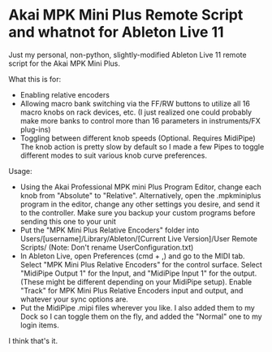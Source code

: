 # Akai MPK Mini Plus Remote Script and whatnot for Ableton Live 11

Just my personal, non-python, slightly-modified Ableton Live 11 remote script for the Akai MPK Mini Plus. 

What this is for:
- Enabling relative encoders
- Allowing macro bank switching via the FF/RW buttons to utilize all 16 macro knobs on rack devices, etc. (I just realized one could probably make more banks to control more than 16 parameters in instruments/FX plug-ins)
- Toggling between different knob speeds (Optional. Requires MidiPipe) The knob action is pretty slow by default so I made a few Pipes to toggle different modes to suit various knob curve preferences.

Usage:
- Using the Akai Professional MPK mini Plus Program Editor, change each knob from "Absolute" to "Relative". Alternatively, open the .mpkminiplus program in the editor, change any other settings you desire, and send it to the controller. Make sure you backup your custom programs before sending this one to your unit
- Put the "MPK Mini Plus Relative Encoders" folder into Users/[username]/Library/Ableton/[Current Live Version]/User Remote Scripts/ (Note: Don't rename UserConfiguration.txt)
- In Ableton Live, open Preferences (cmd + ,) and go to the MIDI tab. Select "MPK Mini Plus Relative Encoders" for the control surface. Select "MidiPipe Output 1" for the Input, and "MidiPipe Input 1" for the output. (These might be different depending on your MidiPipe setup). Enable "Track" for MPK Mini Plus Relative Encoders input and output, and whatever your sync options are.
- Put the MidiPipe .mipi files wherever you like. I also added them to my Dock so I can toggle them on the fly, and added the "Normal" one to my login items.

I think that's it.
